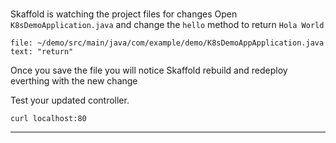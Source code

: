 
### 

Skaffold is watching the project files for changes
Open `K8sDemoApplication.java` and change the `hello` method to return `Hola World`

```editor:select-matching-text
file: ~/demo/src/main/java/com/example/demo/K8sDemoAppApplication.java
text: "return" 
```

 Once you save the file you will notice Skaffold rebuild and redeploy everthing with the new change

Test your updated controller.
```execute-2
curl localhost:80
```



---